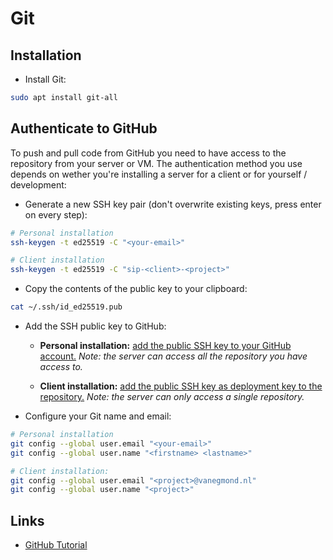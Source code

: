 # Git

## Installation

* Install Git:

```bash
sudo apt install git-all
```

## Authenticate to GitHub

To push and pull code from GitHub you need to have access to the repository from your server or VM. The authentication method you use depends on wether you're installing a server for a client or for yourself / development:

* Generate a new SSH key pair (don't overwrite existing keys, press enter on every step):

```bash
# Personal installation
ssh-keygen -t ed25519 -C "<your-email>"

# Client installation
ssh-keygen -t ed25519 -C "sip-<client>-<project>"
```

* Copy the contents of the public key to your clipboard:

```bash
cat ~/.ssh/id_ed25519.pub
```

* Add the SSH public key to GitHub:
   * **Personal installation:** [add the public SSH key to your GitHub account.](https://docs.github.com/en/github/authenticating-to-github/connecting-to-github-with-ssh/adding-a-new-ssh-key-to-your-github-account) _Note: the server can access all the repository you have access to._

   * **Client installation:** [add the public SSH key as deployment key to the  repository.](https://docs.github.com/en/developers/overview/managing-deploy-keys#deploy-keys) _Note: the server can only access a single repository._

* Configure your Git name and email:

```bash
# Personal installation
git config --global user.email "<your-email>"
git config --global user.name "<firstname> <lastname>"

# Client installation:
git config --global user.email "<project>@vanegmond.nl"
git config --global user.name "<project>"
```

## Links

* [GitHub Tutorial](https://guides.github.com/activities/hello-world/)
